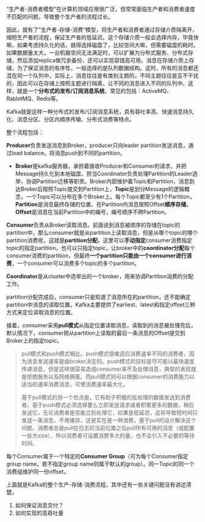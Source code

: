 
“生产者-消费者模型“在计算机领域应用很广泛，但常常面临生产者和消费者速度不匹配的问题，导致整个生产者的流程过长。

因此，就有了”生产者-存储-消费“模型，将生产者和消费者通过存储介质隔离开，缩短生产者的流程，保证生产者的低延迟。这个存储介质一般会选择内存，毕竟快嘛，如果考虑持久化的话，就得选择磁盘了，比较空间大嘛，但需要磁盘的耗时。如果数据量太大，一台机器空间无法满足时，可以扩展为分布式服务、分布式存储，然后添加replica做冗余备份，还可以实现容错高可用。消息在存储介质上存储，为了保证消息的有序性，一般选择的是队列数据结构。这时，所有的消息都还混在同一个队列中，实际上，消息往往是有类别主题的，不同主题往往是互不干扰的，因此可以在存储上按照主题进行隔离，让不同的消息进入不同的队列中。这样，就是一个**分布式的发布/订阅消息系统**，常见的包括：ActiveMQ、RabbitMQ、Redis等。

Kafka就是这样一种分布式的发布/订阅消息系统，具有吞吐率高、快速消息持久化、消息分区、分区内顺序传输、分布式消费等特点。

整个流程包括：

**Producer**负责发送消息到Broker，producer只向leader partition发送消息，通过load balance，将消息push到不同的partition。

* **Broker**是kafka服务器，承担着接收Producer和Consumer的请求，并把Message持久化到本地磁盘、担当Coordinator负责处理Partition的Leader选举，协调Partition迁移等职责。Broker内部维护着Topic和Partition，消息到达Broker后按照Topic提交到Partition上，**Topic**是划分Message的逻辑概念，一个Topic可以分布在多个Broker上。每个Topic都至少有1个Partition，**Partition**是消息最终存储的位置，在Partition内消息按照Offset**顺序存储**，**Offset**是消息在当前Partition中的编号，编号顺序不跨Partition。

**Consumer**负责从Broker读取消息。前面说到消息被顺序的存储在topic的partition中，那么consumer就是从partition上读取消息，但是从哪个topic的哪个partition消费呢，这就是**partition分配**。这里可以**手动指定**consumer消费指定topic的指定partition，也可以只指定topic，让broker中的**coordinator分配**每个consumer消费的partition，但最终**一个partition只能由一个consumer进行消费**，一个consumer可以消费多个topic的多个partition。

**Coordinator**是从cluster中选举出的一个broker，用来协调Partition消费的分配工作。

partition分配完成后，consumer只是知道了消息所在的partition，还不能确定partition中消息的读取位置。Kafka主要提供了earliest、latest和指定offset三种方式来定位读取消息的位置。

接着，consumer采用**pull模式**从指定位置读取消息，读取到的消息被处理完后，默认情况下，consumer把从partition上读取的最后一条消息的Offset提交到Broker上的指定topic。

> pull模式和push模式相比，push模式很难适应消费速率不同的消费者，因为消息发送速率是由broker决定的。push模式的目标是尽可能以最快速度传递消息，但是这样很容易造成consumer来不及处理消息，典型的表现就是拒绝服务以及网络拥塞。而pull模式则可以根据consumer的消费能力以适当的速率消费消息，可使消费速率最大化。
>
> 基于pull模式的另一个优点是，它有助于积极的批处理的数据发送到消费者。基于push模式必须选择要么立即发送请求或者积累更多的数据，稍后发送它，无论消费者是否能立刻处理它，如果是低延迟，这将导致短时间只发送一条消息，不用缓存，这是实在是一种浪费，基于pull的设计解决这个问题，消费者总是pull在日志的当前位置之后pull所有可用的消息（或配置一些大size），所以消费者可设置消费多大的量，也不会引入不必要的等待时间。

每个Consumer属于一个特定的**Consumer Group**（可为每个Consumer指定group name，若不指定group name则属于默认的group）。同一Topic的同一个消费组维护同一份offset。

上面就是Kafka的整个生产-存储-消费流程，其中还有一些关键问题没有讲述清楚。

1. 如何保证消息交付？
2. 如何实现的高吞吐量




